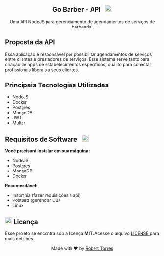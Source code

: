 
  <h2 align = "center"> Go Barber - API &nbsp; <img src = "https://github.githubassets.com/images/icons/emoji/unicode/2702.png" width = "22" height = "22" > </h2>  
</p>  

<p align = "center"> Uma API NodeJS para gerenciamento de agendamentos de serviços de barbearia. </p>


<h2> Proposta da API </h2> 

Essa aplicação é responsável por possibilitar agendamentos de serviços entre clientes e prestadores de serviços. Esse sistema serve tanto para criação de apps de estabelecimentos específicos, quanto para conectar profissionais liberais a seus clientes. <p>
  
<h2> Principais Tecnologias Utilizadas </h2>

<ul>
    <li>
        NodeJS
    </li> 
    <li>
        Docker
    </li> 
    <li>
        Postgres
    </li>    
    <li>
        MongoDB
    </li>    
    <li>
        JWT
    </li> 
    <li>
        Multer
    </li> 
</ul>

<h2> Requisitos de Software &nbsp; <img src = "https://github.githubassets.com/images/icons/emoji/unicode/1f9d0.png" width = "22" height = "22" > </h2>  

<b>Você precisará instalar em sua máquina: </b>
<ul>
    <li>
        NodeJS
    </li>    
    <li>
        Postgres
    </li>  
    <li>
        MongoDB
    </li> 
    <li>
        Docker
    </li> 
</ul>

<b>Recomendável: </b>  

<ul>
    <li>
        Insomnia (fazer requisições à api)
    </li>    
    <li>
        PostBird (gerenciar DB)
    </li>  
    <li>
        Linux 
    </li> 
</ul>

<h2> <img src = "https://github.githubassets.com/images/icons/emoji/unicode/1f4dd.png" width = "22" height = "22" > Licença </h2>

Esse projeto se encontra sob a licença <b> MIT. </b> Acesse o arquivo <a href="/LICENSE"> LICENSE </a> para mais detalhes.
    
<p align="center"> 
    Made with ❤️ by <a href="https://www.linkedin.com/in/robert-torres1000/">Robert Torres</a>
</p>  
